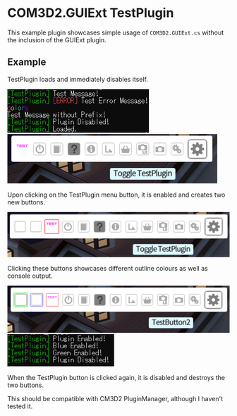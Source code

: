 # COM3D2.GUIExt TestPlugin

This example plugin showcases simple usage of `COM3D2.GUIExt.cs` without the inclusion of the GUIExt plugin.

## Example

TestPlugin loads and immediately disables itself.

![output](../img/testpluginoutput.png)
![menu disabled](../img/testpluginmenu-disabled.png)

Upon clicking on the TestPlugin menu button, it is enabled and creates two new buttons.

![menu enabled](../img/testpluginmenu-enabled.png)

Clicking these buttons showcases different outline colours as well as console output.

![menu buttons](../img/testpluginmenu-buttons-enabled.png)
![more output](../img/testpluginoutput2.PNG)

When the TestPlugin button is clicked again, it is disabled and destroys the two buttons.

This should be compatible with CM3D2 PluginManager, although I haven't tested it.

